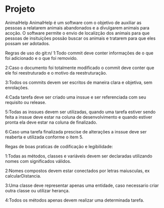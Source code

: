 # Projeto
AnimalHelp
AnimalHelp é um software com o objetivo de auxiliar as pessoas a relatarem animais abandonados e a divulgarem animais para acoção.
O software permite o envio de localizção dos animais para que pessoas de insituições possão buscar os animais e tratarem para que eles possam ser adotados.

Regras de uso do git:n/
1:Todo commit deve conter informações de o que foi adicionado e o que foi removido.

2:Caso o documento foi totalmente modificado o commit deve conter que ele foi reestruturado e o motivo da reestruturação.

3:Todos os commits devem ser escritos de maneira clara e objetiva, sem enrolações.

4:Cada tarefa deve ser criado uma inssue e ser referenciada com seu requisito ou release.

5:Todas as inssues devem ser utilizadas, quando uma tarefa estiver sendo feita a inssue deve estar na coluna de desenvolvimento e quando estiver pronta ela deve estar na coluna de finalizado.

6:Caso uma tarefa finalizada prescise de alterações a inssue deve ser reaberta e utilizada conforme o item 5.



Regas de boas praticas de codificação e legibilidade:

1:Todas as métodos, classes e variáveis devem ser declaradas utilizando nomes com significados válidos.

2:Nomes compostos devem estar conectados por letras maiusculas, ex calcularDistancia.

3:Uma classe deve representar apenas uma entidade, caso necessario criar outra classe ou utilizar herança.

4:Todos os métodos apenas devem realizar uma determinada tarefa.

